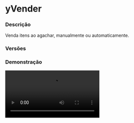 # yVender
<secondary-label ref="utility"/>

### Descrição
Venda itens ao agachar, manualmente ou automaticamente.

### Versões
<secondary-label ref="1.8"/>
<secondary-label ref="1.9"/>
<secondary-label ref="1.10"/>
<secondary-label ref="1.11"/>
<secondary-label ref="1.12"/>
<secondary-label ref="1.13"/>
<secondary-label ref="1.14"/>
<secondary-label ref="1.15"/>
<secondary-label ref="1.16"/>
<secondary-label ref="1.17"/>
<secondary-label ref="1.18"/>
<secondary-label ref="1.19"/>
<secondary-label ref="1.20"/>

### Demonstração
<video src="//www.youtube.com/watch?v=MoLaMSHABRE"/>


<chapter title="Comandos" id="commands" collapsible="true">
<code-block lang="plain text">/vender - Abre o menu principal ou vende manualmente.
/vender menu - Abre o menu principal.
/vender reload - Recarrega as configurações</code-block>
</chapter>

<chapter title="Permissões" id="permissions" collapsible="true">
<code-block lang="plain text">yvender.usar - Permissão para o /vender e /vender menu
yvender.reload - Permissão para o /vender reload
yvender.bypass.vender - Dar bypass no delay da venda manual.
yvender.bypass.shift - Dar bypass no delay de venda por shift.Permissão para a venda manual, por shift e automática na config.yml</code-block>
</chapter>

## Placeholders
<primary-label ref="placeholders"/>

Aqui estão as placeholders disponíveis para utilização com este plugin. Consulte-as para entender como utilizá-las corretamente.

<code-block lang="plain text" ignore-vars="true">
%yvender_limite% - Retorna a quantia de limite do jogador formatado.
%yvender_limite_raw% - Retorna a quantia de limite do jogador sem formatar.&nbsp;
</code-block>



## Erros comuns
<primary-label ref="errors"/>

Antes de configurar o plugin, revise os pontos listados aqui para evitar problemas frequentes durante a configuração.

<seealso style="cards">
    <category ref="wrs">
        <a href="yplugins.md"></a>        <a href="https://ystoreplugins.com.br/plugins/detalhes/52-yVender">Site do plugin yVender</a>
    </category>
</seealso>